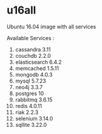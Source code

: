 # u16all
Ubuntu 16.04 image with all services

Available Services :

1. cassandra 3.11
2. couchdb 2.2.0
3. elasticsearch 6.4.2
4. memcached 1.5.11
5. mongodb 4.0.3
6. mysql 5.7.23
7. neo4j 3.3.7
8. postgres 10
9. rabbitmq 3.6.15
10. redis 4.0.11
12. riak 2.2.3
13. selenium 3.14.0
14. sqllite 3.22.0
